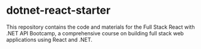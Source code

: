 # dotnet-react-starter
This repository contains the code and materials for the Full Stack React with .NET API Bootcamp, a comprehensive course on building full stack web applications using React and .NET.
